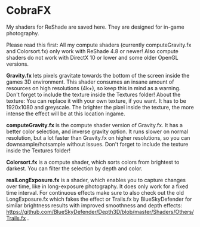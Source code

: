 # CobraFX
My shaders for ReShade are saved here. They are designed for in-game photography.

Please read this first: All my compute shaders (currently computeGravity.fx and Colorsort.fx) only work with ReShade 4.8 or newer!
Also compute shaders do not work with DirectX 10 or lower and some older OpenGL versions.


**Gravity.fx** lets pixels gravitate towards the bottom of the screen inside the games 3D environment. This shader consumes an insane amount of resources on high resolutions (4k+), so keep this in mind as a warning.
Don't forget to include the texture inside the Textures folder!
About the texture: You can replace it with your own texture, if you want. It has to be 1920x1080 and greyscale. The brighter the pixel inside the texture, the more intense the effect will be at this location ingame.

**computeGravity.fx** is the compute shader version of Gravity.fx. It has a better color selection, and inverse gravity option.
It runs slower on normal resolution, but a lot faster than Gravity.fx on higher resolutions, so you can downsample/hotsample without issues.
Don't forget to include the texture inside the Textures folder!


**Colorsort.fx** is a compute shader, which sorts colors from brightest to darkest. You can filter the selection by depth and color.


**realLongExposure.fx** is a shader, which enables you to capture changes over time, like in long-exposure photography. It does only work for a fixed time interval. For continuous effects make sure to also check out the old LongExposure.fx which fakes the effect or Trails.fx by BlueSkyDefender for similar brightness results with improved smoothness and depth effects: https://github.com/BlueSkyDefender/Depth3D/blob/master/Shaders/Others/Trails.fx .
